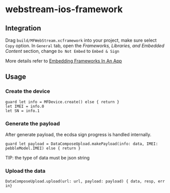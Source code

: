# webstream-ios-framework


## Integration

Drag `build/MFWebStream.xcframework` into your project,  make sure select `Copy` option.
In `General` tab, open the _Frameworks,_ _Libraries, and Embedded Content_ section, change `Do Not Embed` to `Embed & Sign`

More details  refer to [Embedding Frameworks In An App](https://developer.apple.com/library/archive/technotes/tn2435/_index.html
)
## Usage

### Create the device

```
guard let info = MFDevice.create() else { return }
let IMEI = info.0
let SN = info.1
```

### Generate the payload
After generate payload, the ecdsa sign progress is handled internally.
```
guard let payload = DataComposeUpload.makePayload(info: data, IMEI: pebbleModel.IMEI) else { return }
```
TIP: the type of data must be json string

### Upload the data
```
DataComposeUpload.upload(url: url, payload: payload) { data, resp, err in}
```

